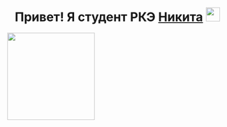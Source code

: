 <h1 align="center">Привет! Я студент РКЭ <a href="https://vk.com/baaar_nik" target="_blank">Никита</a> 
<img src="https://github.com/blackcater/blackcater/raw/main/images/Hi.gif" height="32"/></h1>

<img src="[https://github.com/blackcater/blackcater/raw/main/images/Hi.gif](https://sun9-28.userapi.com/impg/JxAGG0PF92ia415CRPlwE38ZETEw7rGMuBnArw/1dOyZ6x0p58.jpg?size=1696x1695&quality=95&sign=51f71a822d93f47ab612f5a8a9aa1942&type=album)https://sun9-28.userapi.com/impg/JxAGG0PF92ia415CRPlwE38ZETEw7rGMuBnArw/1dOyZ6x0p58.jpg?size=1696x1695&quality=95&sign=51f71a822d93f47ab612f5a8a9aa1942&type=album" widht="200px" height="200px"/>

